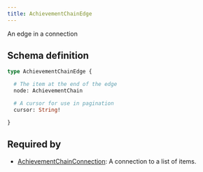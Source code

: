 ```yaml
---
title: AchievementChainEdge
---
```


<p>An edge in a connection</p>


## Schema definition
```graphql
type AchievementChainEdge {

  # The item at the end of the edge
  node: AchievementChain 

  # A cursor for use in pagination
  cursor: String! 

}
```
## Required by
* [AchievementChainConnection](graphql/schema/achievementchainconnection.md): A connection to a list of items.
